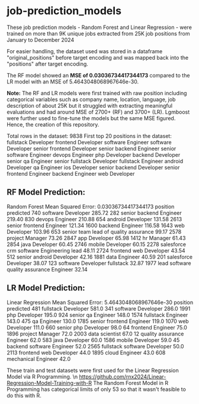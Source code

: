# job-prediction_models

These job prediction models - Random Forest and Linear Regression - were trained on more than 9K unique jobs extracted from 25K job positions from January to December 2024

For easier handling, the dataset used was stored in a dataframe "original_positions" before target encoding and was mapped back into the "positions" after target encoding. 

The RF model showed an <b>MSE of 0.03036734417344173</b> compared to the LR model with an </b>MSE of 5.4643048068967646e-30</b>. 

<b>Note:</b> The RF and LR models were first trained with raw position including categorical variables such as company name, location, language, job description of about 25K but it struggled with extracting meaningful evaluations and had around MSE of 2700+ (RF) and 3700+ (LR). Lgmboost were further used to fine-tune the models but the same MSE figured. Hence, the creation of this repository.


Total rows in the dataset: 9838
First top 20 positions in the dataset:
       fullstack Developer
        frontend Developer
         software Engineer
        software Developer
 senior frontend Developer
   senior backend Engineer
  senior software Engineer
           devops Engineer
             php Developer
         backend Developer
        senior qa Engineer
senior fullstack Developer
        fullstack Engineer
         android Developer
               qa Engineer
             ios Developer
  senior backend Developer
  senior frontend Engineer
          backend Engineer
             web Developer

## RF Model Prediction: 
Random Forest Mean Squared Error: 0.03036734417344173
                                      position  predicted
740                         software Developer     285.72
282                    senior backend Engineer     219.40
830                            devops Engineer     210.88
654                          android Developer     131.58
2613                  senior frontend Engineer     121.34
1600                          backend Engineer     116.58
1643                             web Developer     103.96
653      senior team lead of quality assurance      99.17
2578                           project Manager      73.26
2847                             app Developer      65.98
1412                                hr Manager      61.43
2854                            java Developer      60.45
2746                          mobile Developer      60.15
2278  salesforce crm software Engineering lead      48.11
2724                    frontend web Developer      43.54
512                   senior android Developer      42.16
1881                             data Engineer      40.59
201                       salesforce Developer      38.07
123               software Developer fullstack      32.87
1977  lead software quality assurance Engineer      32.14

## LR Model Prediction:
Linear Regression Mean Squared Error: 5.4643048068967646e-30
                          position  predicted
481            fullstack Developer      581.0
341             software Developer      286.0
1991                 php Developer      195.0
924             senior qa Engineer      148.0
1574            fullstack Engineer      143.0
475                    qa Engineer      130.0
1785      senior frontend Engineer      119.0
1070                 web Developer      111.0
660           senior php Developer       98.0
64               frontend Engineer       75.0
1896               project Manager       72.0
2003                data scientist       67.0
12      quality assurance Engineer       62.0
583                 java Developer       60.0
1586              mobile Developer       59.0
45       backend software Engineer       52.0
2565  fullstack software Developer       50.0
2113        frontend web Developer       44.0
1895                cloud Engineer       43.0
608            mechanical Engineer       42.0

These train and test datasets were first used for the Linear Regression Model via R Programming. \n <https://github.com/rnx2024/Linear-Regression-Model-Training-with-R> The Random Forest Model in R Programming has categorical limits of only 53 so that it wasn't feasible to do this with R. 
